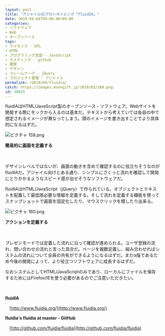 ```yaml
---
layout: post
title: "アジャイルUIプロトタイピング「fluidIA」"
date: 2010-04-04T09:00:00+09:00
categories:
- ソフトウェア
- Web
- オープンソース
tags: 
- ライセンス - GPL
- HTML
- プログラミング言語 - JavaScript
- ホスティング - github
- 開発
- デザイン
- フレームワーク - jQuery
- プロジェクト管理 - アジャイル
permalink: /2010/04/fluidia/
catch: https://images.moongift.jp/2010/03/160.png
id: 20925
---
```

fluidIAはHTML/JavaScript製のオープンソース・ソフトウェア。Webサイトを開発する際にモックから入るのは基本だ。テキストから考えていては各自の中で想定されるイメージが異なってしまう。頭のイメージを書き出すことでより具体的になるはずだ。

  

![ピクチャ 159.png](https://images.moongift.jp/2010/03/159.png)  
  
**簡易的に画面を定義する**

  

　

  

デザインレベルではないが、画面の動きを含めて確認するのに役立ちそうなのがfluidIAだ。アジャイル向けとある通り、シンプルにさくっと流れを確認して開発にとりかかるようなスピード感が出せそうなソフトウェアだ。

  
<!--more-->

fluidIAはHTML/JavaScript（jQuery）で作られている。オブジェクトとテキストを配置して最低限必要な情報を定義する。そして流れを定義する機能を使ってスナップショットで画面を固定化したり、マウスクリックを模したり出来る。

  

![ピクチャ 160.png](https://images.moongift.jp/2010/03/160.png)  
  
**アクションを定義する**

  

　&nbsp;&nbsp;

  

プレゼンモードでは定義した流れに沿って確認が進められる。ユーザ登録の流れ、問い合わせの流れと言った具合だ。ページを複数定義し、組み合わせればシステムの流れについて全員の共有ができるようになるはずだ。まだα版であるため今後の開発によって、より役立つソフトウェアに成長するはずだ。

  

なおシステムとしてHTML/JavaScriptのみであり、ローカルにファイルを保存するためにはFirefox/IEを使う必要があるのでご注意いただきたい。

  

　

  

**fluidIA**  
  
　[http://www.fluidia.org/](http://www.fluidia.org/)

  

**fluidia's fluidia at master - GitHub**  
  
　[http://github.com/fluidia/fluidia](http://github.com/fluidia/fluidia)

  
